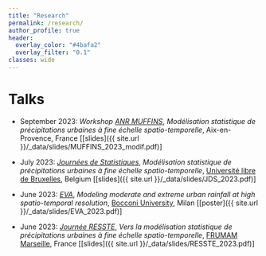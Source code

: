 ```yaml
---
title: "Research"
permalink: /research/
author_profile: true
header:
  overlay_color: "#4bafa2"
  overlay_filter: "0.1"
classes: wide
---
```


# Talks

- September 2023: *Workshop* [*ANR MUFFINS*](https://anr.fr/Projet-ANR-21-CE04-0021), *Modélisation statistique de précipitations urbaines à fine échelle spatio-temporelle*, Aix-en-Provence, France \[[slides]({{ site.url }}/_data/slides/MUFFINS_2023_modif.pdf)\]

- July 2023: [*Journées de Statistiques*](https://jds2023.sciencesconf.org/), *Modélisation statistique de précipitations urbaines à fine échelle spatio-temporelle*, [Université libre de Bruxelles](https://www.ulb.be/), Belgium \[[slides]({{ site.url }}/_data/slides/JDS_2023.pdf)\]

- June 2023: [*EVA*](https://dec.unibocconi.eu/research/extreme-value-analysis-eva-2023), *Modeling moderate and extreme urban rainfall at
high spatio-temporal resolution*, [Bocconi University](https://www.unibocconi.eu/), Milan \[[poster]({{ site.url }}/_data/slides/EVA_2023.pdf)\]

- June 2023: [*Journée RESSTE*](https://reseau-resste.mathnum.inrae.fr/node/28), *Vers la modélisation statistique de précipitations urbaines à fine échelle spatio-temporelle*, [FRUMAM Marseille](https://frumam.cnrs-mrs.fr/presentation/), France \[[slides]({{ site.url }}/_data/slides/RESSTE_2023.pdf)\]






